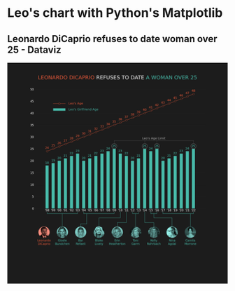# Leo's chart with Python's Matplotlib
## Leonardo DiCaprio refuses to date woman over 25 - Dataviz

![](leo.png)

